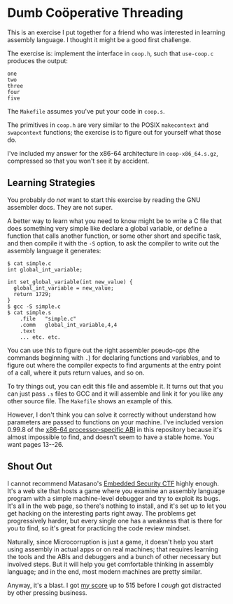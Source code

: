 Dumb Coöperative Threading
==========================

This is an exercise I put together for a friend who was interested in learning
assembly language. I thought it might be a good first challenge.

The exercise is: implement the interface in `coop.h`, such that `use-coop.c` produces the output:

```
one
two
three
four
five
```

The `Makefile` assumes you've put your code in `coop.s`.

The primitives in `coop.h` are very similar to the POSIX `makecontext` and
`swapcontext` functions; the exercise is to figure out for yourself what those
do.

I've included my answer for the x86-64 architecture in `coop-x86_64.s.gz`,
compressed so that you won't see it by accident.

Learning Strategies
-------------------

You probably do *not* want to start this exercise by reading the GNU assembler
docs. They are not super.

A better way to learn what you need to know might be to write a C file that does
something very simple like declare a global variable, or define a function that
calls another function, or some other short and specific task, and then compile
it with the `-S` option, to ask the compiler to write out the assembly language
it generates:

    $ cat simple.c
    int global_int_variable;

    int set_global_variable(int new_value) {
      global_int_variable = new_value;
      return 1729;
    }
    $ gcc -S simple.c
    $ cat simple.s
        .file	"simple.c"
        .comm	global_int_variable,4,4
        .text
        ... etc. etc.

You can use this to figure out the right assembler pseudo-ops (the commands
beginning with `.`) for declaring functions and variables, and to figure out
where the compiler expects to find arguments at the entry point of a call, where
it puts return values, and so on.

To try things out, you can edit this file and assemble it. It turns out that you
can just pass `.s` files to GCC and it will assemble and link it for you like
any other source file. The `Makefile` shows an example of this.

However, I don't think you can solve it correctly without understand how
parameters are passed to functions on your machine. I've included version 0.99.8
of the [x86-64 processor-specific ABI][abi] in this repository because it's
almost impossible to find, and doesn't seem to have a stable home. You want
pages 13--26.

[abi]: x86-64-psabi-0.99.8.pdf

Shout Out
---------

I cannot recommend
Matasano's [Embedded Security CTF](https://microcorruption.com/) highly enough.
It's a web site that hosts a game where you examine an assembly language program
with a simple machine-level debugger and try to exploit its bugs. It's all in
the web page, so there's nothing to install, and it's set up to let you get
hacking on the interesting parts right away. The problems get progressively
harder, but every single one has a weakness that is there for you to find, so
it's great for practicing the code review mindset.

Naturally, since Microcorruption is just a game, it doesn't help you start using
assembly in actual apps or on real machines; that requires learning the tools
and the ABIs and debuggers and a bunch of other necessary but involved steps.
But it will help you get comfortable thinking in assembly language; and in the
end, most modern machines are pretty similar.

Anyway, it's a blast. I got [my score](https://microcorruption.com/profile/8542)
up to 515 before I *cough* got distracted by other pressing business.
